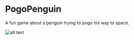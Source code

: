 # PogoPenguin

A fun game about a penguin trying to pogo his way to space.



![alt text](https://github.com/HellFire13/PogoPenguin/blob/master/src/main/assets/pogopenguin.png)
